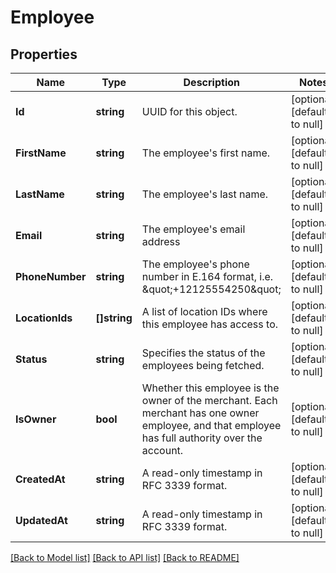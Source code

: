 # Employee

## Properties
Name | Type | Description | Notes
------------ | ------------- | ------------- | -------------
**Id** | **string** | UUID for this object. | [optional] [default to null]
**FirstName** | **string** | The employee&#x27;s first name. | [optional] [default to null]
**LastName** | **string** | The employee&#x27;s last name. | [optional] [default to null]
**Email** | **string** | The employee&#x27;s email address | [optional] [default to null]
**PhoneNumber** | **string** | The employee&#x27;s phone number in E.164 format, i.e. \&quot;+12125554250\&quot; | [optional] [default to null]
**LocationIds** | **[]string** | A list of location IDs where this employee has access to. | [optional] [default to null]
**Status** | **string** | Specifies the status of the employees being fetched. | [optional] [default to null]
**IsOwner** | **bool** | Whether this employee is the owner of the merchant. Each merchant has one owner employee, and that employee has full authority over the account. | [optional] [default to null]
**CreatedAt** | **string** | A read-only timestamp in RFC 3339 format. | [optional] [default to null]
**UpdatedAt** | **string** | A read-only timestamp in RFC 3339 format. | [optional] [default to null]

[[Back to Model list]](../README.md#documentation-for-models) [[Back to API list]](../README.md#documentation-for-api-endpoints) [[Back to README]](../README.md)

